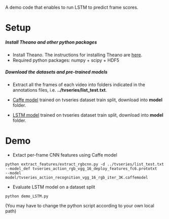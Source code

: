 A demo code that enables to run LSTM to predict frame scores.

Setup
=====

##### Install Theano and other python packages
* Install Theano. The instructions for installing Theano are [here](http://deeplearning.net/software/theano/install.html).
* Required python packages: numpy + scipy + HDF5

##### Download the datasets and pre-trained models
* Extract all the frames of each video into folders indicated in the annotations files, i.e. **../tvseries/list_test.txt**.

* [Caffe model](http://caffe.berkeleyvision.org/installation.html) trained on tvseries dataset train split, download into **model** folder.
* [LSTM model](http://caffe.berkeleyvision.org/installation.html) trained on tvseries dataset train split, download into **model** folder.


Demo
=======

* Extact per-frame CNN features using Caffe model
```Shell
python extract_features/extract_rgbcnn.py -d ../tvseries/list_test.txt 
--model_def tvseries_action_rgb_vgg_16_deploy_features_fc6.prototxt
--model model/tvseries_action_recognition_vgg_16_rgb_iter_3K.caffemodel
```

* Evaluate LSTM model on a dataset split
```Shell
python demo_LSTM.py
```
(You may have to change the python script according to your own local path)
